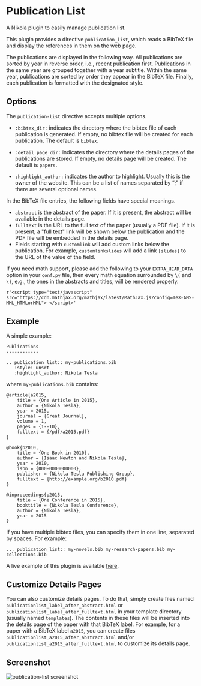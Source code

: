 # Publication List

A Nikola plugin to easily manage publication list.

This plugin provides a directive `publication_list`, which reads a BibTeX file
and display the references in them on the web page.

The publications are displayed in the following way. All publications are sorted
by year in reverse order, i.e., recent publication first. Publications in the
same year are grouped together with a year subtitle. Within the same year,
publications are sorted by order they appear in the BibTeX file. Finally, each
publication is formatted with the designated style.

## Options

The `publication-list` directive accepts multiple options.

* `:bibtex_dir:` indicates the directory where the bibtex file of each
  publication is generated. If empty, no bibtex file will be created for each
  publication. The default is `bibtex`.

* `:detail_page_dir:` indicates the directory where the details pages of the
  publications are stored. If empty, no details page will be created. The
  default is `papers`.

* `:highlight_author:` indicates the author to highlight. Usually this is the
  owner of the website. This can be a list of names separated by “;” if there are several
  optional names.

In the BibTeX file entries, the following fields have special meanings.

* `abstract` is the abstract of the paper. If it is present, the abstract will
  be available in the details page.
* `fulltext` is the URL to the full text of the paper (usually a PDF file). If
  it is present, a "full text" link will be shown below the publication and the
  PDF file will be embedded in the details page.
* Fields starting with `customlink` will add custom links below the publication.
  For example, `customlinkslides` will add a link `[slides]` to the URL of the
  value of the field.

If you need math support, please add the following to your `EXTRA_HEAD_DATA`
option in your `conf.py` file, then every math equation surrounded by `\(` and
`\)`, e.g., the ones in the abstracts and titles, will be rendered properly.

    r'<script type="text/javascript" src="https://cdn.mathjax.org/mathjax/latest/MathJax.js?config=TeX-AMS-MML_HTMLorMML"> </script>'

## Example

A simple example:

    Publications
    ------------

    .. publication_list:: my-publications.bib
       :style: unsrt
       :highlight_author: Nikola Tesla

where `my-publications.bib` contains:

    @article{a2015,
        title = {One Article in 2015},
        author = {Nikola Tesla},
        year = 2015,
        journal = {Great Journal},
        volume = 1,
        pages = {1--10},
        fulltext = {/pdf/a2015.pdf}
    }

    @book{b2010,
        title = {One Book in 2010},
        author = {Isaac Newton and Nikola Tesla},
        year = 2010,
        isbn = {000-0000000000},
        publisher = {Nikola Tesla Publishing Group},
        fulltext = {http://example.org/b2010.pdf}
    }

    @inproceedings{p2015,
        title = {One Conference in 2015},
        booktitle = {Nikola Tesla Conference},
        author = {Nikola Tesla},
        year = 2015
    }

If you have multiple bibtex files, you can specify them in one line, separated
by spaces. For example:

    ... publication_list:: my-novels.bib my-research-papers.bib my-collections.bib

A live example of this plugin is available [here](http://www.shudan.me/).

## Customize Details Pages

You can also customize details pages. To do that, simply create files named
`publicationlist_label_after_abstract.html` or
`publicationlist_label_after_fulltext.html` in your template directory (usually
named `templates`). The contents in these files will be inserted into the
details page of the paper with that BibTeX label. For example, for a paper with
a BibTeX label `a2015`, you can create files
`publicationlist_a2015_after_abstract.html` and/or
`publicationlist_a2015_after_fulltext.html` to customize its details page.

## Screenshot

![publication-list screenshot](http://plugins.getnikola.com/__data__/publication-list-screenshot.png)

[list of styles]: https://bitbucket.org/pybtex-devs/pybtex/src/master/pybtex/style/formatting/
[Pybtex]: http://pybtex.org
